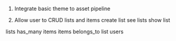 1. Integrate basic theme to asset pipeline

2. Allow user to CRUD lists and items
create list
see lists
show list

lists has_many items
items belongs_to list
users
